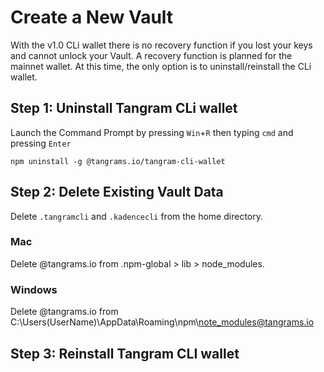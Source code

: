 # Create a New Vault

With the v1.0 CLi wallet there is no recovery function if you lost your keys and cannot unlock your Vault.  A recovery function is planned for the mainnet wallet.  At this time, the only option is to uninstall/reinstall the CLi wallet.

## Step 1: Uninstall Tangram CLi wallet

Launch the Command Prompt by pressing `Win`+`R` then typing `cmd` and pressing `Enter`
```
npm uninstall -g @tangrams.io/tangram-cli-wallet
```

## Step 2: Delete Existing Vault Data

Delete  `.tangramcli` and `.kadencecli` from the home directory.

### Mac
Delete @tangrams.io from .npm-global > lib > node_modules.
### Windows
Delete @tangrams.io from C:\Users\(UserName)\AppData\Roaming\npm\note_modules@tangrams.io

## Step 3: Reinstall Tangram CLI wallet
